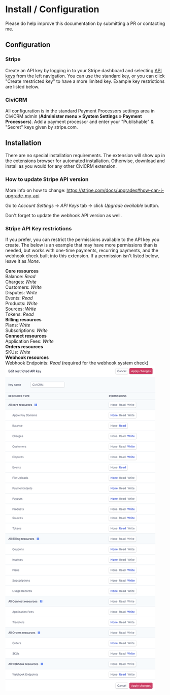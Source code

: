 # Install / Configuration
Please do help improve this documentation by submitting a PR or contacting me.

## Configuration

### Stripe
Create an API key by logging in to your Stripe dashboard and selecting [API keys](https://dashboard.stripe.com/account/apikeys) from the left navigation.  You can use the standard key, or you can click "Create rrestricted key" to have a more limited key.  Example key restrictions are listed below.

### CiviCRM
All configuration is in the standard Payment Processors settings area in CiviCRM admin (**Administer menu » System Settings » Payment Processors**).
Add a payment processor and enter your "Publishable" & "Secret" keys given by stripe.com.  

## Installation
There are no special installation requirements.
The extension will show up in the extensions browser for automated installation.
Otherwise, download and install as you would for any other CiviCRM extension.

### How to update Stripe API version
More info on how to change:  https://stripe.com/docs/upgrades#how-can-i-upgrade-my-api

Go to _Account Settings_ -> _API Keys_ tab -> click _Upgrade available_ button.

Don't forget to update the webhook API version as well.

### Stripe API Key restrictions
If you prefer, you can restrict the permissions available to the API key you create.  The below is an example that may have more permissions than is needed, but works with one-time payments, recurring payments, and the webhook check built into this extension.  If a permission isn't listed below, leave it as *None*.

**Core resources**  
Balance: *Read*  
Charges: *Write*  
Customers: *Write*  
Disputes: *Write*  
Events: *Read*  
Products: *Write*  
Sources: *Write*  
Tokens: *Read*  
**Billing resources**  
Plans: *Write*  
Subscriptions: *Write*  
**Connect resources**  
Application Fees: *Write*  
**Orders resources**  
SKUs: *Write*  
**Webhook resources**  
Webhook Endpoints: *Read* (required for the webhook system check)  
![Example Stripe API Permissions](images/example_api_perms.png)


